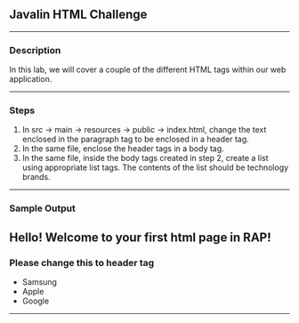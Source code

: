 ## Javalin HTML Challenge
---
### Description
In this lab, we will cover a couple of the different HTML tags within our web application.

---
### Steps
1. In src -> main -> resources -> public -> index.html, change the text enclosed in the paragraph tag to be enclosed in a header tag.
2. In the same file, enclose the header tags in a body tag.
3. In the same file, inside the body tags created in step 2, create a list using appropriate list tags. The contents of the list should be technology brands.
---
### Sample Output


<h2>Hello! Welcome to your first html page in RAP!</h2> 

<h3>Please change this to header tag</h3>


<ul>
  <li>Samsung</li>
  <li>Apple</li>
  <li>Google</li>
</ul>


---